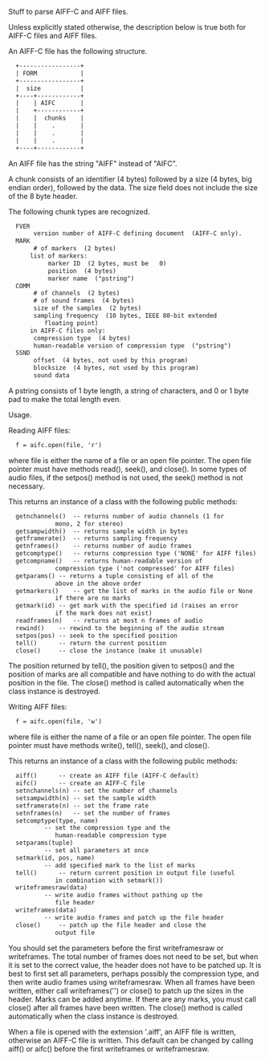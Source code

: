 Stuff to parse AIFF-C and AIFF files.

Unless explicitly stated otherwise, the description below is true
both for AIFF-C files and AIFF files.

An AIFF-C file has the following structure.
```html
  +-----------------+
  | FORM            |
  +-----------------+
  |  size           |
  +----+------------+
  |    | AIFC       |
  |    +------------+
  |    |  chunks    |
  |    |    .       |
  |    |    .       |
  |    |    .       |
  +----+------------+
```
An AIFF file has the string "AIFF" instead of "AIFC".

A chunk consists of an identifier (4 bytes) followed by a size (4 bytes,
big endian order), followed by the data.  The size field does not include
the size of the 8 byte header.

The following chunk types are recognized.
```html
  FVER
       version number of AIFF-C defining document  (AIFF-C only).
  MARK
       # of markers  (2 bytes)
      list of markers:
           marker ID  (2 bytes, must be   0)
           position  (4 bytes)
           marker name  ("pstring")
  COMM
       # of channels  (2 bytes)
       # of sound frames  (4 bytes)
       size of the samples  (2 bytes)
       sampling frequency  (10 bytes, IEEE 80-bit extended
          floating point)
      in AIFF-C files only:
       compression type  (4 bytes)
       human-readable version of compression type  ("pstring")
  SSND
       offset  (4 bytes, not used by this program)
       blocksize  (4 bytes, not used by this program)
       sound data
```
A pstring consists of 1 byte length, a string of characters, and 0 or 1
byte pad to make the total length even.

Usage.

Reading AIFF files:
```html
  f = aifc.open(file, 'r')
```
where file is either the name of a file or an open file pointer.
The open file pointer must have methods read(), seek(), and close().
In some types of audio files, if the setpos() method is not used,
the seek() method is not necessary.

This returns an instance of a class with the following public methods:
```html
  getnchannels()  -- returns number of audio channels (1 for
             mono, 2 for stereo)
  getsampwidth()  -- returns sample width in bytes
  getframerate()  -- returns sampling frequency
  getnframes()    -- returns number of audio frames
  getcomptype()   -- returns compression type ('NONE' for AIFF files)
  getcompname()   -- returns human-readable version of
             compression type ('not compressed' for AIFF files)
  getparams() -- returns a tuple consisting of all of the
             above in the above order
  getmarkers()    -- get the list of marks in the audio file or None
             if there are no marks
  getmark(id) -- get mark with the specified id (raises an error
             if the mark does not exist)
  readframes(n)   -- returns at most n frames of audio
  rewind()    -- rewind to the beginning of the audio stream
  setpos(pos) -- seek to the specified position
  tell()      -- return the current position
  close()     -- close the instance (make it unusable)
```
The position returned by tell(), the position given to setpos() and
the position of marks are all compatible and have nothing to do with
the actual position in the file.
The close() method is called automatically when the class instance
is destroyed.

Writing AIFF files:
```html
  f = aifc.open(file, 'w')
```
where file is either the name of a file or an open file pointer.
The open file pointer must have methods write(), tell(), seek(), and
close().

This returns an instance of a class with the following public methods:
```html
  aiff()      -- create an AIFF file (AIFF-C default)
  aifc()      -- create an AIFF-C file
  setnchannels(n) -- set the number of channels
  setsampwidth(n) -- set the sample width
  setframerate(n) -- set the frame rate
  setnframes(n)   -- set the number of frames
  setcomptype(type, name)
          -- set the compression type and the
             human-readable compression type
  setparams(tuple)
          -- set all parameters at once
  setmark(id, pos, name)
          -- add specified mark to the list of marks
  tell()      -- return current position in output file (useful
             in combination with setmark())
  writeframesraw(data)
          -- write audio frames without pathing up the
             file header
  writeframes(data)
          -- write audio frames and patch up the file header
  close()     -- patch up the file header and close the
             output file
```
You should set the parameters before the first writeframesraw or
writeframes.  The total number of frames does not need to be set,
but when it is set to the correct value, the header does not have to
be patched up.
It is best to first set all parameters, perhaps possibly the
compression type, and then write audio frames using writeframesraw.
When all frames have been written, either call writeframes('') or
close() to patch up the sizes in the header.
Marks can be added anytime.  If there are any marks, you must call
close() after all frames have been written.
The close() method is called automatically when the class instance
is destroyed.

When a file is opened with the extension '.aiff', an AIFF file is
written, otherwise an AIFF-C file is written.  This default can be
changed by calling aiff() or aifc() before the first writeframes or
writeframesraw.
